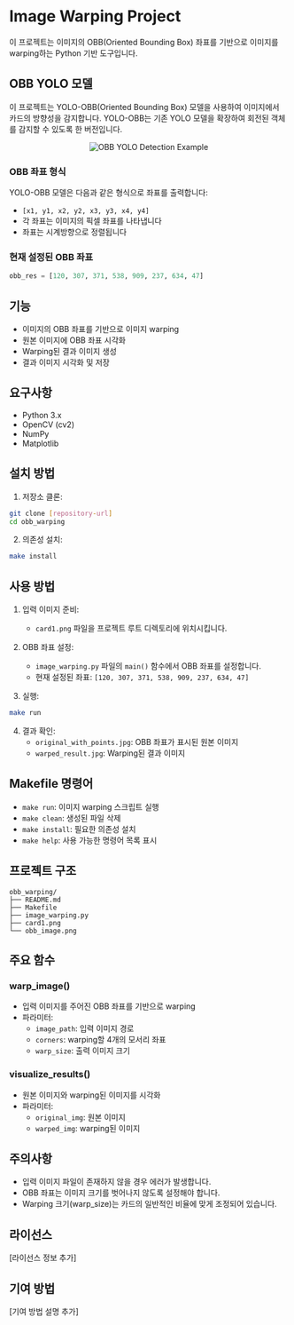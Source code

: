 # Image Warping Project

이 프로젝트는 이미지의 OBB(Oriented Bounding Box) 좌표를 기반으로 이미지를 warping하는 Python 기반 도구입니다.

## OBB YOLO 모델

이 프로젝트는 YOLO-OBB(Oriented Bounding Box) 모델을 사용하여 이미지에서 카드의 방향성을 감지합니다. YOLO-OBB는 기존 YOLO 모델을 확장하여 회전된 객체를 감지할 수 있도록 한 버전입니다.

<div align="center">
  <img src="./docs/images/obb_image.png" alt="OBB YOLO Detection Example">
</div>

### OBB 좌표 형식

YOLO-OBB 모델은 다음과 같은 형식으로 좌표를 출력합니다:
- `[x1, y1, x2, y2, x3, y3, x4, y4]`
- 각 좌표는 이미지의 픽셀 좌표를 나타냅니다
- 좌표는 시계방향으로 정렬됩니다

### 현재 설정된 OBB 좌표
```python
obb_res = [120, 307, 371, 538, 909, 237, 634, 47]
```

## 기능

- 이미지의 OBB 좌표를 기반으로 이미지 warping
- 원본 이미지에 OBB 좌표 시각화
- Warping된 결과 이미지 생성
- 결과 이미지 시각화 및 저장

## 요구사항

- Python 3.x
- OpenCV (cv2)
- NumPy
- Matplotlib

## 설치 방법

1. 저장소 클론:
```bash
git clone [repository-url]
cd obb_warping
```

2. 의존성 설치:
```bash
make install
```

## 사용 방법

1. 입력 이미지 준비:
   - `card1.png` 파일을 프로젝트 루트 디렉토리에 위치시킵니다.

2. OBB 좌표 설정:
   - `image_warping.py` 파일의 `main()` 함수에서 OBB 좌표를 설정합니다.
   - 현재 설정된 좌표: `[120, 307, 371, 538, 909, 237, 634, 47]`

3. 실행:
```bash
make run
```

4. 결과 확인:
   - `original_with_points.jpg`: OBB 좌표가 표시된 원본 이미지
   - `warped_result.jpg`: Warping된 결과 이미지

## Makefile 명령어

- `make run`: 이미지 warping 스크립트 실행
- `make clean`: 생성된 파일 삭제
- `make install`: 필요한 의존성 설치
- `make help`: 사용 가능한 명령어 목록 표시

## 프로젝트 구조

```
obb_warping/
├── README.md
├── Makefile
├── image_warping.py
├── card1.png
└── obb_image.png
```

## 주요 함수

### warp_image()
- 입력 이미지를 주어진 OBB 좌표를 기반으로 warping
- 파라미터:
  - `image_path`: 입력 이미지 경로
  - `corners`: warping할 4개의 모서리 좌표
  - `warp_size`: 출력 이미지 크기

### visualize_results()
- 원본 이미지와 warping된 이미지를 시각화
- 파라미터:
  - `original_img`: 원본 이미지
  - `warped_img`: warping된 이미지

## 주의사항

- 입력 이미지 파일이 존재하지 않을 경우 에러가 발생합니다.
- OBB 좌표는 이미지 크기를 벗어나지 않도록 설정해야 합니다.
- Warping 크기(warp_size)는 카드의 일반적인 비율에 맞게 조정되어 있습니다.

## 라이선스

[라이선스 정보 추가]

## 기여 방법

[기여 방법 설명 추가]
